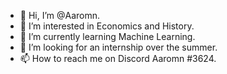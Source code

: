 - 👋 Hi, I’m @Aaromn.
- 👀 I’m interested in Economics and History.
- 🌱 I’m currently learning Machine Learning.
- 💞️ I’m looking for an internship over the summer.
- 📫 How to reach me on Discord Aaromn #3624.

<!---
Aaromn/Aaromn is a ✨ special ✨ repository because its `README.md` (this file) appears on your GitHub profile.
You can click the Preview link to take a look at your changes.
--->
